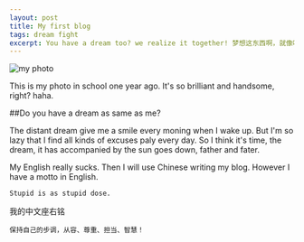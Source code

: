 ```yaml
---
layout: post
title: My first blog
tags: dream fight
excerpt: You have a dream too? we realize it together! 梦想这东西啊，就像吃饭，一顿不吃就饿得不行！
---
```

![my photo]({{site.url}}/assets/small.jpg)

This is my photo in school one year ago. It's so brilliant and handsome, right? haha.

##Do you have a dream as same as me?

The distant dream give me a smile every moning when I wake up. But I'm so lazy that I find all kinds of excuses paly every day. So I think it's time, the dream, it has accompanied by the sun goes down, father and fater.

My English really sucks. Then I will use Chinese writing my blog. However I have a motto in English.

	Stupid is as stupid dose.

我的中文座右铭

	保持自己的步调，从容、尊重、担当、智慧！


